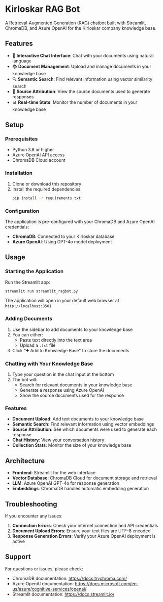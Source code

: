 # Kirloskar RAG Bot

A Retrieval-Augmented Generation (RAG) chatbot built with Streamlit, ChromaDB, and Azure OpenAI for the Kirloskar company knowledge base.

## Features

- 🤖 **Interactive Chat Interface**: Chat with your documents using natural language
- 📚 **Document Management**: Upload and manage documents in your knowledge base
- 🔍 **Semantic Search**: Find relevant information using vector similarity search
- 📄 **Source Attribution**: View the source documents used to generate responses
- 📊 **Real-time Stats**: Monitor the number of documents in your knowledge base

## Setup

### Prerequisites

- Python 3.8 or higher
- Azure OpenAI API access
- ChromaDB Cloud account

### Installation

1. Clone or download this repository
2. Install the required dependencies:
   ```bash
   pip install -r requirements.txt
   ```

### Configuration

The application is pre-configured with your ChromaDB and Azure OpenAI credentials:

- **ChromaDB**: Connected to your Kirloskar database
- **Azure OpenAI**: Using GPT-4o model deployment

## Usage

### Starting the Application

Run the Streamlit app:
```bash
streamlit run streamlit_ragbot.py
```

The application will open in your default web browser at `http://localhost:8501`.

### Adding Documents

1. Use the sidebar to add documents to your knowledge base
2. You can either:
   - Paste text directly into the text area
   - Upload a `.txt` file
3. Click "➕ Add to Knowledge Base" to store the documents

### Chatting with Your Knowledge Base

1. Type your question in the chat input at the bottom
2. The bot will:
   - Search for relevant documents in your knowledge base
   - Generate a response using Azure OpenAI
   - Show the source documents used for the response

### Features

- **Document Upload**: Add text documents to your knowledge base
- **Semantic Search**: Find relevant information using vector embeddings
- **Source Attribution**: See which documents were used to generate each response
- **Chat History**: View your conversation history
- **Collection Stats**: Monitor the size of your knowledge base

## Architecture

- **Frontend**: Streamlit for the web interface
- **Vector Database**: ChromaDB Cloud for document storage and retrieval
- **LLM**: Azure OpenAI GPT-4o for response generation
- **Embeddings**: ChromaDB handles automatic embedding generation

## Troubleshooting

If you encounter any issues:

1. **Connection Errors**: Check your internet connection and API credentials
2. **Document Upload Errors**: Ensure your text files are UTF-8 encoded
3. **Response Generation Errors**: Verify your Azure OpenAI deployment is active

## Support

For questions or issues, please check:
- ChromaDB documentation: https://docs.trychroma.com/
- Azure OpenAI documentation: https://docs.microsoft.com/en-us/azure/cognitive-services/openai/
- Streamlit documentation: https://docs.streamlit.io/
